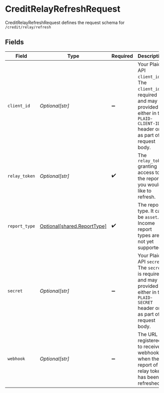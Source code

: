 # CreditRelayRefreshRequest

CreditRelayRefreshRequest defines the request schema for `/credit/relay/refresh`


## Fields

| Field                                                                                                                                            | Type                                                                                                                                             | Required                                                                                                                                         | Description                                                                                                                                      |
| ------------------------------------------------------------------------------------------------------------------------------------------------ | ------------------------------------------------------------------------------------------------------------------------------------------------ | ------------------------------------------------------------------------------------------------------------------------------------------------ | ------------------------------------------------------------------------------------------------------------------------------------------------ |
| `client_id`                                                                                                                                      | *Optional[str]*                                                                                                                                  | :heavy_minus_sign:                                                                                                                               | Your Plaid API `client_id`. The `client_id` is required and may be provided either in the `PLAID-CLIENT-ID` header or as part of a request body. |
| `relay_token`                                                                                                                                    | *Optional[str]*                                                                                                                                  | :heavy_check_mark:                                                                                                                               | The `relay_token` granting access to the report you would like to refresh.                                                                       |
| `report_type`                                                                                                                                    | [Optional[shared.ReportType]](undefined/models/shared/reporttype.md)                                                                             | :heavy_check_mark:                                                                                                                               | The report type. It can be `asset`. Income report types are not yet supported.                                                                   |
| `secret`                                                                                                                                         | *Optional[str]*                                                                                                                                  | :heavy_minus_sign:                                                                                                                               | Your Plaid API `secret`. The `secret` is required and may be provided either in the `PLAID-SECRET` header or as part of a request body.          |
| `webhook`                                                                                                                                        | *Optional[str]*                                                                                                                                  | :heavy_minus_sign:                                                                                                                               | The URL registered to receive webhooks when the report of a relay token has been refreshed.                                                      |